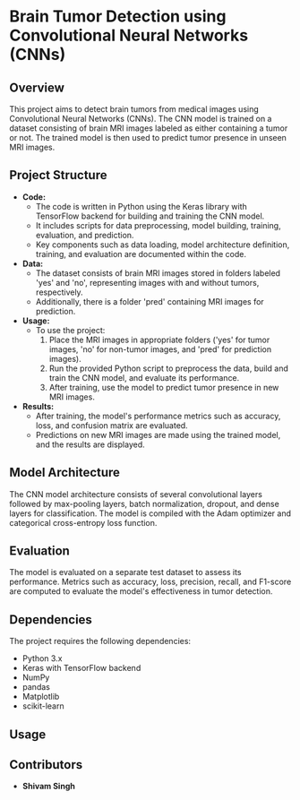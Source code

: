 <!DOCTYPE html>
<html lang="en">
<body>

<h1>Brain Tumor Detection using Convolutional Neural Networks (CNNs)</h1>

<h2>Overview</h2>

<p>This project aims to detect brain tumors from medical images using Convolutional Neural Networks (CNNs). The CNN model is trained on a dataset consisting of brain MRI images labeled as either containing a tumor or not. The trained model is then used to predict tumor presence in unseen MRI images.</p>

<h2>Project Structure</h2>

<ul>
    <li><strong>Code:</strong>
        <ul>
            <li>The code is written in Python using the Keras library with TensorFlow backend for building and training the CNN model.</li>
            <li>It includes scripts for data preprocessing, model building, training, evaluation, and prediction.</li>
            <li>Key components such as data loading, model architecture definition, training, and evaluation are documented within the code.</li>
        </ul>
    </li>
    <li><strong>Data:</strong>
        <ul>
            <li>The dataset consists of brain MRI images stored in folders labeled 'yes' and 'no', representing images with and without tumors, respectively.</li>
            <li>Additionally, there is a folder 'pred' containing MRI images for prediction.</li>
        </ul>
    </li>
    <li><strong>Usage:</strong>
        <ul>
            <li>To use the project:
                <ol>
                    <li>Place the MRI images in appropriate folders ('yes' for tumor images, 'no' for non-tumor images, and 'pred' for prediction images).</li>
                    <li>Run the provided Python script to preprocess the data, build and train the CNN model, and evaluate its performance.</li>
                    <li>After training, use the model to predict tumor presence in new MRI images.</li>
                </ol>
            </li>
        </ul>
    </li>
    <li><strong>Results:</strong>
        <ul>
            <li>After training, the model's performance metrics such as accuracy, loss, and confusion matrix are evaluated.</li>
            <li>Predictions on new MRI images are made using the trained model, and the results are displayed.</li>
        </ul>
    </li>
</ul>

<h2>Model Architecture</h2>

<p>The CNN model architecture consists of several convolutional layers followed by max-pooling layers, batch normalization, dropout, and dense layers for classification. The model is compiled with the Adam optimizer and categorical cross-entropy loss function.</p>

<h2>Evaluation</h2>

<p>The model is evaluated on a separate test dataset to assess its performance. Metrics such as accuracy, loss, precision, recall, and F1-score are computed to evaluate the model's effectiveness in tumor detection.</p>

<h2>Dependencies</h2>

<p>The project requires the following dependencies:</p>
<ul>
    <li>Python 3.x</li>
    <li>Keras with TensorFlow backend</li>
    <li>NumPy</li>
    <li>pandas</li>
    <li>Matplotlib</li>
    <li>scikit-learn</li>
</ul>

<h2>Usage</h2>


<h2>Contributors</h2>

<ul>
    <li><strong>Shivam Singh</strong></li>
</ul>

</body>
</html>
